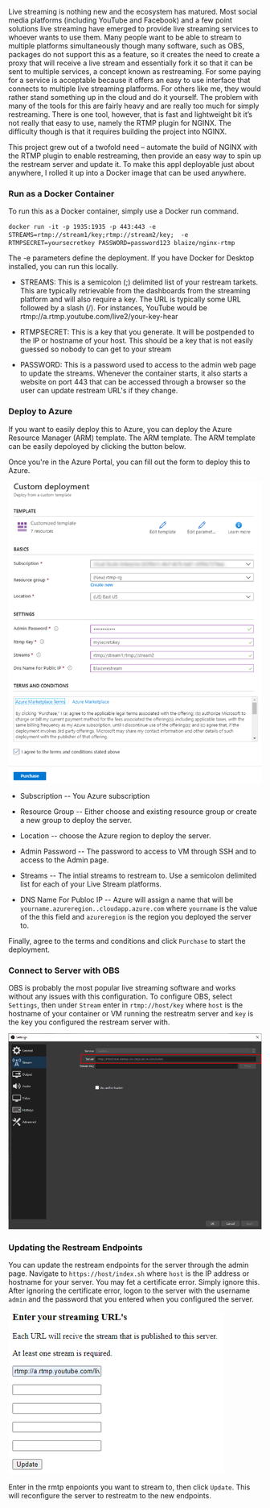 Live streaming is nothing new and the ecosystem has matured. Most social media platforms (including YouTube and Facebook) and a few point solutions live streaming have emerged to provide live streaming services to whoever wants to use them. Many people want to be able to stream to multiple platforms simultaneously though many software, such as OBS, packages do not support this as a feature, so it creates the need to create a proxy that will receive a live stream and essentially fork it so that it can be sent to multiple services, a concept known as restreaming.
For some paying for a service is acceptable because it offers an easy to use interface that connects to multiple live streaming platforms. For others like me, they would rather stand something up in the cloud and do it yourself. The problem with many of the tools for this are fairly heavy and are really too much for simply restreaming. There is one tool, however, that is fast and lightweight bit it’s not really that easy to use, namely the RTMP plugin for NGINX. The difficulty though is that it requires building the project into NGINX.

This project grew out of a twofold need – automate the build of NGINX with the RTMP plugin to enable restreaming, then provide an easy way to spin up the restream server and update it. To make this appl deployable just about anywhere, I rolled it up into a Docker image that can be used anywhere.

### Run as a Docker Container

To run this as a Docker container, simply use a Docker run command.

```
docker run -it -p 1935:1935 -p 443:443 -e STREAMS=rtmp://stream1/key;rtmp://stream2/key;  -e RTMPSECRET=yoursecretkey PASSWORD=password123 blaize/nginx-rtmp
```

The -e parameters define the deployment. If you have Docker for Desktop installed, you can run this locally.

* STREAMS: This is a semicolon (;) delimited list of your restream tarkets. This are typically retrievable from the dashboards from the streaming platform and will also require a key. The URL is typically some URL followed by a slash (/). For instances, YouTube would be rtmp://a.rtmp.youtube.com/live2/your-key-hear


* RTMPSECRET: This is a key that you generate. It will be postpended to the IP or hostname of your host. This should be a key that is not easily guessed so nobody to can get to your stream

* PASSWORD: This is a password used to access to the admin web page to update the streams. Whenever the container starts, it also starts a website on port 443 that can be accessed through a browser so the user can update restream URL's if they change.

### Deploy to Azure

If you want to easily deploy this to Azure, you can deploy the Azure Resource Manager (ARM) template. The ARM template. The ARM template can be easily depoloyed by clicking the button below.

Once you're in the Azure Portal, you can fill out the form to deploy this to Azure.

![ARM Deplotment](images/azure.png)

* Subscription -- You Azure subscription

* Resource Group -- Either choose and existing resource group or create a new group to deploy the server.

* Location -- choose the Azure region to deploy the server.

* Admin Password -- The password to access to VM through SSH and to access to the Admin page.

* Streams -- The intial streams to restream to. Use a semicolon delimited list for each of your Live Stream platforms.

* DNS Name For Publoc IP -- Azure will assign a name that will be `yourname.azureregion..cloudapp.azure.com` where `yourname` is the value of the this field and `azureregion` is the region you deployed the server to.

Finally, agree to the terms and conditions and click `Purchase` to start the deployment.

### Connect to Server with OBS

OBS is probably the most popular live streaming software and works without any issues with this configuration. To configure OBS, select `Settings`, then under `Stream` enter in `rtmp://host/key` where `host` is the hostname of your container or VM running the restreatm server and `key` is the key you configured the restream server with.

![OBS configuration](images/obs.png)


### Updating the Restream Endpoints

You can update the restream endpoints for the server through the admin page. Navigate to `https://host/index.sh` where `host` is the IP address or hostname for your server. You may fet a certificate error. Simply ignore this. After ignoring the certificate error, logon to the server with the username `admin` and the password that you entered when you configured the server.

![Update endpoints](images/admin.png)

Enter in the rmtp enpoionts you want to stream to, then click `Update`. This will reconfigure the server to restreatm to the new endpoints.





